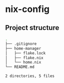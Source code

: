 # nix-config

## Project structure

```bash
.
├── .gitignore
├── home-manager
│   ├── flake.lock
│   ├── flake.nix
│   └── home.nix
└── README.md

2 directories, 5 files
```
